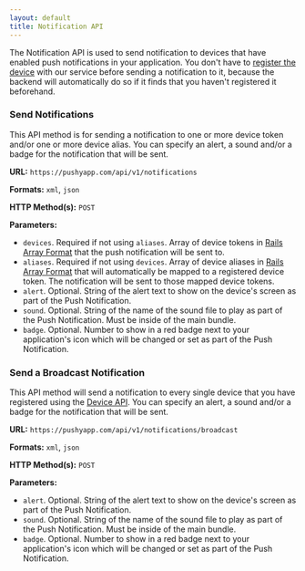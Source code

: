 ```yaml
---
layout: default
title: Notification API
---
```


The Notification API is used to send notification to devices that have enabled push notifications in your application. You don't have to [register the device](/api/device.html) with our service before sending a notification to it, because the backend will automatically do so if it finds that you haven't registered it beforehand.

### Send Notifications

This API method is for sending a notification to one or more device token and/or one or more device alias. You can specify an alert, a sound and/or a badge for the notification that will be sent.

**URL:**
`https://pushyapp.com/api/v1/notifications`

**Formats:**
`xml`, `json`

**HTTP Method(s):**
`POST`

**Parameters:**
* `devices`. Required if not using `aliases`. Array of device tokens in [Rails Array Format](/docs/rails-array.html) that the push notification will be sent to.
* `aliases`. Required if not using `devices`. Array of device aliases in [Rails Array Format](/docs/rails-array.html) that will automatically be mapped to a registered device token. The notification will be sent to those mapped device tokens.
* `alert`. Optional. String of the alert text to show on the device's screen as part of the Push Notification.
* `sound`. Optional. String of the name of the sound file to play as part of the Push Notification. Must be inside of the main bundle.
* `badge`. Optional. Number to show in a red badge next to your application's icon which will be changed or set as part of the Push Notification.

### Send a Broadcast Notification

This API method will send a notification to every single device that you have registered using the [Device API](/api/device.html). You can specify an alert, a sound and/or a badge for the notification that will be sent.

**URL:**
`https://pushyapp.com/api/v1/notifications/broadcast`

**Formats:**
`xml`, `json`

**HTTP Method(s):**
`POST`

**Parameters:**
* `alert`. Optional. String of the alert text to show on the device's screen as part of the Push Notification.
* `sound`. Optional. String of the name of the sound file to play as part of the Push Notification. Must be inside of the main bundle.
* `badge`. Optional. Number to show in a red badge next to your application's icon which will be changed or set as part of the Push Notification.
